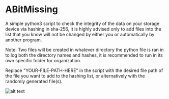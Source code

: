 # ABitMissing
A simple python3 script to check the integrity of the data on your storage device via hashing in sha-256, it is highly advised only to add files into the list that you know will not be changed by either you or automatically by another program.

Note: Two files will be created in whatever directory the python file is ran in to log both the directory names and hashes, it is recommended to run in its own specific folder for organization.

Replace "YOUR-FILE-PATH-HERE" in the script with the desired file path of the file you want to add to the hashing list, or alternatively with the randomly generated file(s).

![alt text](https://i.imgur.com/T6OIFsy.png)
